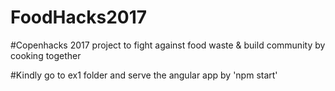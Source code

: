 # FoodHacks2017
#Copenhacks 2017 project to fight against food waste &amp; build community by cooking together


#Kindly go to ex1 folder and serve the angular app by 'npm start'
